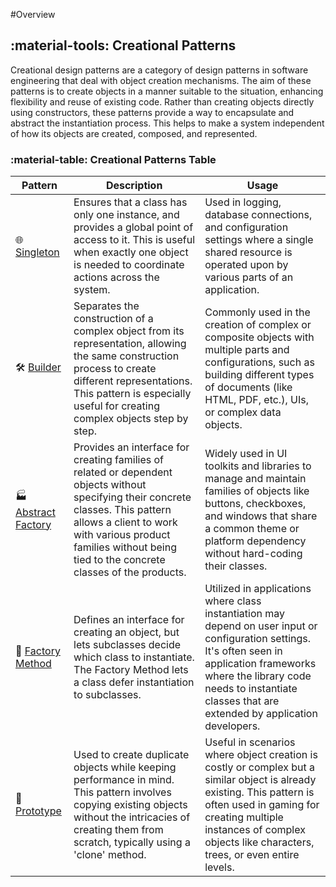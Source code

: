 #Overview

## :material-tools: Creational Patterns

Creational design patterns are a category of design patterns in software engineering that deal with object creation mechanisms. The aim of these patterns is to create objects in a manner suitable to the situation, enhancing flexibility and reuse of existing code. Rather than creating objects directly using constructors, these patterns provide a way to encapsulate and abstract the instantiation process. This helps to make a system independent of how its objects are created, composed, and represented.


### :material-table: Creational Patterns Table

| Pattern                                                                | Description                          | Usage                                                                                                                                                                                                                                             | 
|------------------------------------------------------------------------|--------------------------------------|---------------------------------------------------------------------------------------------------------------------------------------------------------------------------------------------------------------------------------------------------|
| 🌐 [Singleton](creational-patterns/singleton-pattern.md)               | Ensures that a class has only one instance, and provides a global point of access to it. This is useful when exactly one object is needed to coordinate actions across the system.  | Used in logging, database connections, and configuration settings where a single shared resource is operated upon by various parts of an application.                                                                                             |
| 🛠️ [Builder](creational-patterns/builder-pattern.md)                  | Separates the construction of a complex object from its representation, allowing the same construction process to create different representations. This pattern is especially useful for creating complex objects step by step. | Commonly used in the creation of complex or composite objects with multiple parts and configurations, such as building different types of documents (like HTML, PDF, etc.), UIs, or complex data objects.                                         |
| 🏭 [Abstract Factory](creational-patterns/abstract-factory-pattern.md) | Provides an interface for creating families of related or dependent objects without specifying their concrete classes. This pattern allows a client to work with various product families without being tied to the concrete classes of the products. | Widely used in UI toolkits and libraries to manage and maintain families of objects like buttons, checkboxes, and windows that share a common theme or platform dependency without hard-coding their classes.                                     |
| 🧱 [Factory Method](creational-patterns/factory-method-pattern.md)     | Defines an interface for creating an object, but lets subclasses decide which class to instantiate. The Factory Method lets a class defer instantiation to subclasses. | Utilized in applications where class instantiation may depend on user input or configuration settings. It's often seen in application frameworks where the library code needs to instantiate classes that are extended by application developers. |
| 🔁 [Prototype](creational-patterns/prototype-pattern.md)               | Used to create duplicate objects while keeping performance in mind. This pattern involves copying existing objects without the intricacies of creating them from scratch, typically using a 'clone' method. | Useful in scenarios where object creation is costly or complex but a similar object is already existing. This pattern is often used in gaming for creating multiple instances of complex objects like characters, trees, or even entire levels.   |